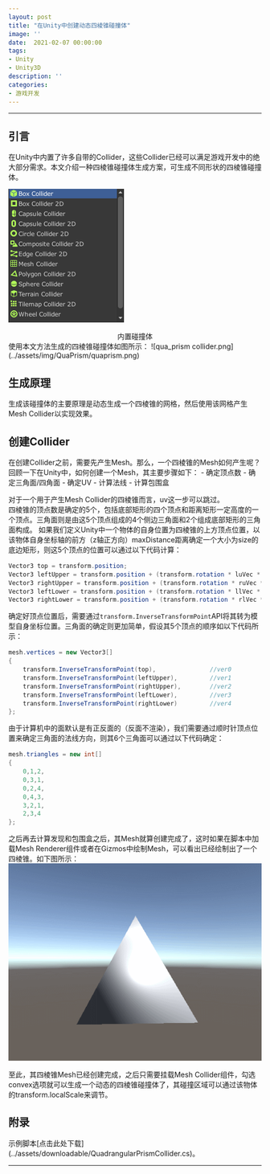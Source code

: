 ```yaml
---
layout: post
title: "在Unity中创建动态四棱锥碰撞体"
image: ''
date:  2021-02-07 00:00:00
tags:
- Unity
- Unity3D
description: ''
categories:
- 游戏开发
---
```


---
<h2 id="1">引言</h2>
在Unity中内置了许多自带的Collider，这些Collider已经可以满足游戏开发中的绝大部分需求。本文介绍一种四棱锥碰撞体生成方案，可生成不同形状的四棱锥碰撞体。

![colliders.png](../assets/img/QuaPrism/internal_collider.png)  
<center>内置碰撞体</center>
使用本文方法生成的四棱锥碰撞体如图所示：
![qua_prism collider.png](../assets/img/QuaPrism/quaprism.png)

<h2 id="2">生成原理</h2>
生成该碰撞体的主要原理是动态生成一个四棱锥的网格，然后使用该网格产生Mesh Collider以实现效果。

<h2 id="3">创建Collider</h2>
在创建Collider之前，需要先产生Mesh。那么，一个四棱锥的Mesh如何产生呢？  
回顾一下在Unity中，如何创建一个Mesh，其主要步骤如下：  
- 确定顶点数
- 确定三角面/四角面
- 确定UV
- 计算法线
- 计算包围盒

对于一个用于产生Mesh Collider的四棱锥而言，uv这一步可以跳过。  
四棱锥的顶点数是确定的5个，包括底部矩形的四个顶点和距离矩形一定高度的一个顶点。三角面则是由这5个顶点组成的4个侧边三角面和2个组成底部矩形的三角面构成。
如果我们定义Unity中一个物体的自身位置为四棱锥的上方顶点位置，以该物体自身坐标轴的前方（z轴正方向）maxDistance距离确定一个大小为size的底边矩形，则这5个顶点的位置可以通过以下代码计算：
```csharp
Vector3 top = transform.position;
Vector3 leftUpper = transform.position + (transform.rotation * luVec * size.x / 2f + transform.forward * maxDistance);
Vector3 rightUpper = transform.position + (transform.rotation * ruVec * size.x / 2f + transform.forward * maxDistance);
Vector3 leftLower = transform.position + (transform.rotation * llVec * size.y / 2f + transform.forward * maxDistance);
Vector3 rightLower = transform.position + (transform.rotation * rlVec * size.y / 2f + transform.forward * maxDistance);
```
确定好顶点位置后，需要通过`transform.InverseTransformPoint`API将其转为模型自身坐标位置。三角面的确定则更加简单，假设其5个顶点的顺序如以下代码所示：
```csharp
mesh.vertices = new Vector3[]
{
    transform.InverseTransformPoint(top),               //ver0
    transform.InverseTransformPoint(leftUpper),         //ver1
    transform.InverseTransformPoint(rightUpper),        //ver2
    transform.InverseTransformPoint(leftLower),         //ver3
    transform.InverseTransformPoint(rightLower)         //ver4
};
```
由于计算机中的面默认是有正反面的（反面不渲染），我们需要通过顺时针顶点位置来确定三角面的法线方向，则其6个三角面可以通过以下代码确定：
```csharp
mesh.triangles = new int[]
{
    0,1,2,
    0,3,1,
    0,2,4,
    0,4,3,
    3,2,1,
    2,3,4
};
```
之后再去计算发现和包围盒之后，其Mesh就算创建完成了，这时如果在脚本中加载Mesh Renderer组件或者在Gizmos中绘制Mesh，可以看出已经绘制出了一个四棱锥。如下图所示：
![rotate.gif](../assets/img/QuaPrism/quaprism_rotate.gif)

至此，其四棱锥Mesh已经创建完成，之后只需要挂载Mesh Collider组件，勾选convex选项就可以生成一个动态的四棱锥碰撞体了，其碰撞区域可以通过该物体的transform.localScale来调节。

<h2 id="5">附录</h2>
示例脚本[点击此处下载](../assets/downloadable/QuadrangularPrismCollider.cs)。

---